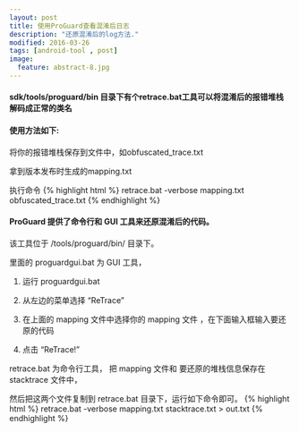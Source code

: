 ```yaml
---
layout: post
title: 使用ProGuard查看混淆后日志
description: "还原混淆后的log方法."
modified: 2016-03-26
tags: [android-tool , post]
image:
  feature: abstract-8.jpg
---
```


#### sdk/tools/proguard/bin 目录下有个retrace.bat工具可以将混淆后的报错堆栈解码成正常的类名

#### 使用方法如下:

将你的报错堆栈保存到文件中，如obfuscated_trace.txt

拿到版本发布时生成的mapping.txt

执行命令
{% highlight html %}
retrace.bat -verbose mapping.txt obfuscated_trace.txt
{% endhighlight %}

#### ProGuard 提供了命令行和 GUI 工具来还原混淆后的代码。

该工具位于  <android-sdk>/tools/proguard/bin/ 目录下。

里面的 proguardgui.bat 为 GUI 工具，

1) 运行 proguardgui.bat

2) 从左边的菜单选择  “ReTrace”

3) 在上面的 mapping 文件中选择你的 mapping 文件 ，在下面输入框输入要还原的代码

4) 点击 “ReTrace!” 

retrace.bat 为命令行工具， 把 mapping 文件和 要还原的堆栈信息保存在 stacktrace 文件中，

然后把这两个文件复制到 retrace.bat 目录下，运行如下命令即可。
{% highlight html %}
retrace.bat -verbose mapping.txt stacktrace.txt > out.txt
{% endhighlight %}




